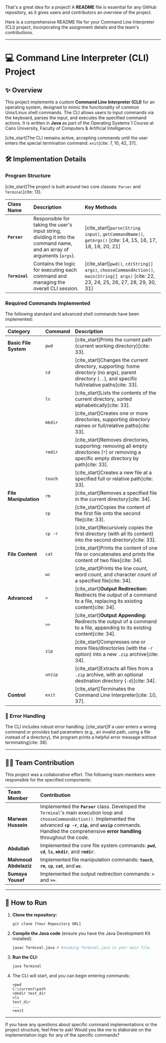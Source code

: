 That's a great idea for a project\! A **README** file is essential for any GitHub repository, as it gives users and contributors an overview of the project.

Here is a comprehensive README file for your Command Line Interpreter (CLI) project, incorporating the assignment details and the team's contributions.

---

# 💻 Command Line Interpreter (CLI) Project

## ✨ Overview

This project implements a custom **Command Line Interpreter (CLI)** for an operating system, designed to mimic the functionality of common Unix/Linux shell commands. The CLI allows users to input commands via the keyboard, parses the input, and executes the specified command actions. It is written in **Java** as part of the Operating Systems 1 Course at Cairo University, Faculty of Computers & Artificial Intelligence.

[cite\_start]The CLI remains active, accepting commands until the user enters the special termination command: `exit`[cite: 7, 10, 42, 37].

## 🛠️ Implementation Details

### Program Structure

[cite\_start]The project is built around two core classes: `Parser` and `Terminal`[cite: 13].

| Class Name     | Description                                                                                                            | Key Methods                                                                                                                              |
| :------------- | :--------------------------------------------------------------------------------------------------------------------- | :--------------------------------------------------------------------------------------------------------------------------------------- |
| **`Parser`**   | Responsible for taking the user's input string, dividing it into the command name, and an array of arguments (`args`). | [cite\_start]`parse(String input)`, `getCommandName()`, `getArgs()` [cite: 14, 15, 16, 17, 18, 19, 20, 21]                               |
| **`Terminal`** | Contains the logic for executing each command and managing the overall CLI session.                                    | [cite\_start]`pwd()`, `cd(String[] args)`, `chooseCommandAction()`, `main(String[] args)` [cite: 22, 23, 24, 25, 26, 27, 28, 29, 30, 31] |

### Required Commands Implemented

The following standard and advanced shell commands have been implemented:

| Category              | Command | Description                                                                                                                                            |
| :-------------------- | :------ | :----------------------------------------------------------------------------------------------------------------------------------------------------- |
| **Basic File System** | `pwd`   | [cite\_start]Prints the current path (current working directory)[cite: 33].                                                                            |
|                       | `cd`    | [cite\_start]Changes the current directory, supporting: home directory (no args), parent directory (`..`), and specific full/relative paths[cite: 33]. |
|                       | `ls`    | [cite\_start]Lists the contents of the current directory, sorted alphabetically[cite: 33].                                                             |
|                       | `mkdir` | [cite\_start]Creates one or more directories, supporting directory names or full/relative paths[cite: 33].                                             |
|                       | `rmdir` | [cite\_start]Removes directories, supporting: removing all empty directories (`*`) or removing a specific empty directory by path[cite: 33].           |
|                       | `touch` | [cite\_start]Creates a new file at a specified full or relative path[cite: 33].                                                                        |
| **File Manipulation** | `rm`    | [cite\_start]Removes a specified file in the current directory[cite: 34].                                                                              |
|                       | `cp`    | [cite\_start]Copies the content of the first file onto the second file[cite: 33].                                                                      |
|                       | `cp -r` | [cite\_start]Recursively copies the first directory (with all its content) into the second directory[cite: 33].                                        |
| **File Content**      | `cat`   | [cite\_start]Prints the content of one file or concatenates and prints the content of two files[cite: 34].                                             |
|                       | `wc`    | [cite\_start]Prints the line count, word count, and character count of a specified file[cite: 34].                                                     |
| **Advanced**          | `>`     | [cite\_start]**Output Redirection:** Redirects the output of a command to a file, replacing its existing content[cite: 34].                            |
|                       | `>>`    | [cite\_start]**Output Appending:** Redirects the output of a command to a file, appending to its existing content[cite: 34].                           |
|                       | `zip`   | [cite\_start]Compresses one or more files/directories (with the `-r` option) into a new `.zip` archive[cite: 34].                                      |
|                       | `unzip` | [cite\_start]Extracts all files from a `.zip` archive, with an optional destination directory (`-d`)[cite: 34].                                        |
| **Control**           | `exit`  | [cite\_start]Terminates the Command Line Interpreter[cite: 10, 37].                                                                                    |

### 🚨 Error Handling

The CLI includes robust error handling. [cite\_start]If a user enters a wrong command or provides bad parameters (e.g., an invalid path, using a file instead of a directory), the program prints a helpful error message without terminating[cite: 38].

---

## 👨‍💻 Team Contribution

This project was a collaborative effort. The following team members were responsible for the specified components:

| Team Member           | Contribution                                                                                                                                                                                                                                                 |
| :-------------------- | :----------------------------------------------------------------------------------------------------------------------------------------------------------------------------------------------------------------------------------------------------------- |
| **Marwan Hussein**    | Implemented the **`Parser`** class. Developed the `Terminal`'s main execution loop and `chooseCommandAction()`. Implemented the advanced **`cp -r`**, **`zip`**, and **`unzip`** commands. Handled the comprehensive **error handling** throughout the code. |
| **Abdullah**          | Implemented the core file system commands: **`pwd`**, **`cd`**, **`ls`**, **`mkdir`**, and **`rmdir`**.                                                                                                                                                      |
| **Mahmoud Abdelaziz** | Implemented file manipulation commands: **`touch`**, **`rm`**, **`cp`**, **`cat`**, and **`wc`**.                                                                                                                                                            |
| **Sumaya Yousef**     | Implemented the output redirection commands: **`>`** and **`>>`**.                                                                                                                                                                                           |

---

## 🚀 How to Run

1.  **Clone the repository:**
    ```bash
    git clone [Your Repository URL]
    ```
2.  **Compile the Java code** (ensure you have the Java Development Kit installed):
    ```bash
    javac Terminal.java # Assuming Terminal.java is your main file
    ```
3.  **Run the CLI:**
    ```bash
    java Terminal
    ```
4.  The CLI will start, and you can begin entering commands:
    ```
    >pwd
    C:\current\path
    >mkdir test_dir
    >ls
    test_dir
    ...
    >exit
    ```

---

If you have any questions about specific command implementations or the project structure, feel free to ask\! Would you like me to elaborate on the implementation logic for any of the specific commands?
